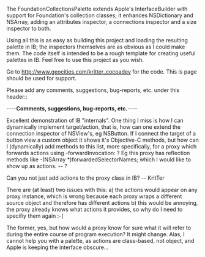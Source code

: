 The FoundationCollectionsPalette extends Apple's InterfaceBuilder with support for Foundation's collection classes; it enhances NSDictionary and NSArray, adding an attributes inspector, a connections inspector and a size inspector to both.

Using all this is as easy as building this project and loading the resulting palette in IB; the inspectors themselves are as obvious as I could make them. The code itself is intended to be a rough template for creating useful palettes in IB. Feel free to use this project as you wish.

Go to http://www.geocities.com/kritter_cocoadev for the code. This is page should be used for support.

Please add any comments, suggestions, bug-reports, etc. under this header::

----**Comments, suggestions, bug-reports, etc.**----

Excellent demonstration of IB "internals". One thing I miss is how I can dynamically implement target/action, that is, how can one extend the connection inspector of NSView's, eg NSButton. If I connect the target of a button view a custom object it shows it's Objective-C methods, but how can I (dynamically) add methods to this list, more specifically, for a proxy which forwards actions using -forwardInvocation: ? Eg this proxy has reflection methods like -(NSArray *)forwardedSelectorNames; which I would like to show up as actions. -- ?

Can you not just add actions to the proxy class in IB? -- KritTer

There are (at least) two issues with this:
a) the actions would appear on any proxy instance, which is wrong because each proxy wraps a different source object and therefore has different actions
b) this would be annoying, the proxy already knows what actions it provides, so why do I need to specifiy them again :-(

The former, yes, but how would a proxy know for sure what it will refer to during the entire course of program execution? It might change. Alas, I cannot help you with a palette, as actions are class-based, not object, and Apple is keeping the interface obscure...
